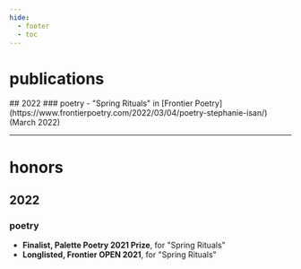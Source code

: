 ```yaml
---
hide:
  - footer
  - toc
---
```


# publications

<div class="pubs_honors" markdown>
## 2022
### poetry
- "Spring Rituals" in [Frontier Poetry](https://www.frontierpoetry.com/2022/03/04/poetry-stephanie-isan/) (March 2022) 

---

# honors

## 2022
### poetry
- **Finalist, Palette Poetry 2021 Prize**, for "Spring Rituals"  
- **Longlisted, Frontier OPEN 2021**, for "Spring Rituals" 
</div>